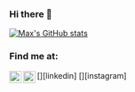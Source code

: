 ### Hi there 👋

[![Max's GitHub stats](https://github-readme-stats.vercel.app/api?username=maxfer03)](https://github.com/maxfer03/github-readme-stats)

### Find me at:
[<img align="left" alt="LinkedIn" width="22px" src="https://cdn.jsdelivr.net/npm/simple-icons@v3/icons/linkedin.svg" href="https://www.linkedin.com/in/maximo-fernandez-arenas-fullstack/" />][linkedin]
[<img align="left" alt="Instagram" width="22px" src="https://cdn.jsdelivr.net/npm/simple-icons@v3/icons/instagram.svg" />][instagram]
<linkedin-link href="https://www.linkedin.com/in/maximo-fernandez-arenas-fullstack/" height="15px"></linkedin-link>





<!--
**maxfer03/maxfer03** is a ✨ _special_ ✨ repository because its `README.md` (this file) appears on your GitHub profile.



Here are some ideas to get you started:

- 🔭 I’m currently working on ...
- 🌱 I’m currently learning ...
- 👯 I’m looking to collaborate on ...
- 🤔 I’m looking for help with ...
- 💬 Ask me about ...
- 📫 How to reach me: ...
- 😄 Pronouns: ...
- ⚡ Fun fact: ...
-->
